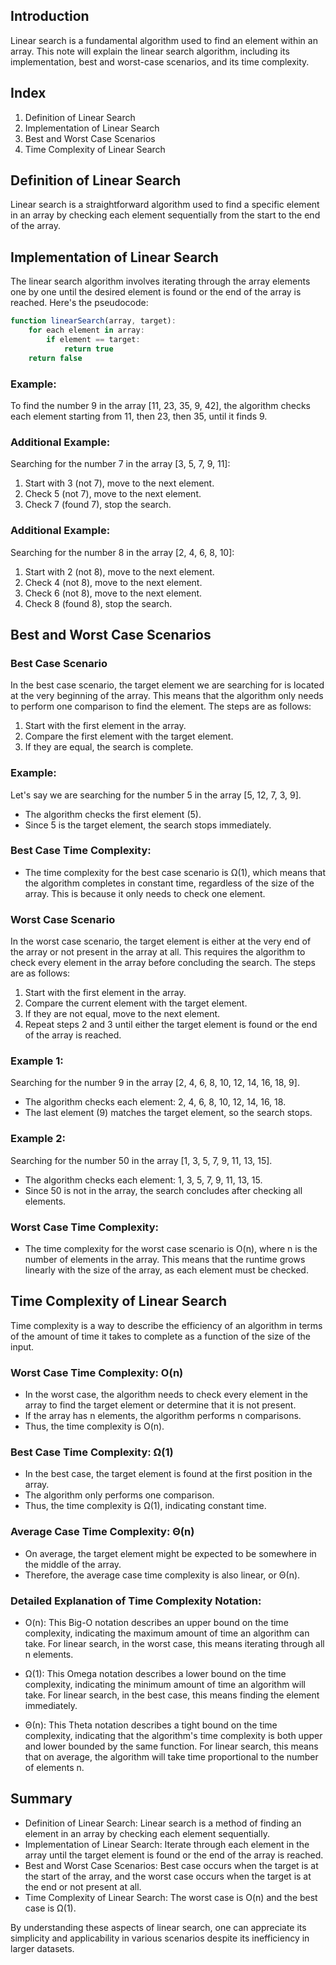 ## Introduction
Linear search is a fundamental algorithm used to find an element within an array. This note will explain the linear search algorithm, including its implementation, best and worst-case scenarios, and its time complexity.

## Index
1. Definition of Linear Search
2. Implementation of Linear Search
3. Best and Worst Case Scenarios
4. Time Complexity of Linear Search

## Definition of Linear Search

Linear search is a straightforward algorithm used to find a specific element in an array by checking each element sequentially from the start to the end of the array.

## Implementation of Linear Search

The linear search algorithm involves iterating through the array elements one by one until the desired element is found or the end of the array is reached. Here's the pseudocode:

```javascript
function linearSearch(array, target):
    for each element in array:
        if element == target:
            return true
    return false
```
### Example:

To find the number 9 in the array [11, 23, 35, 9, 42], the algorithm checks each element starting from 11, then 23, then 35, until it finds 9.

### Additional Example:

Searching for the number 7 in the array [3, 5, 7, 9, 11]:

1. Start with 3 (not 7), move to the next element.
2. Check 5 (not 7), move to the next element.
3. Check 7 (found 7), stop the search.

### Additional Example:

Searching for the number 8 in the array [2, 4, 6, 8, 10]:

1. Start with 2 (not 8), move to the next element.
2. Check 4 (not 8), move to the next element.
3. Check 6 (not 8), move to the next element.
4. Check 8 (found 8), stop the search.

## Best and Worst Case Scenarios

### Best Case Scenario
In the best case scenario, the target element we are searching for is located at the very beginning of the array. This means that the algorithm only needs to perform one comparison to find the element. The steps are as follows:

1. Start with the first element in the array.
2. Compare the first element with the target element.
3. If they are equal, the search is complete.

### Example:
Let's say we are searching for the number 5 in the array [5, 12, 7, 3, 9].

- The algorithm checks the first element (5).
- Since 5 is the target element, the search stops immediately.

### Best Case Time Complexity:

- The time complexity for the best case scenario is Ω(1), which means that the algorithm completes in constant time, regardless of the size of the array. This is because it only needs to check one element.

### Worst Case Scenario

In the worst case scenario, the target element is either at the very end of the array or not present in the array at all. This requires the algorithm to check every element in the array before concluding the search. The steps are as follows:

1. Start with the first element in the array.
2. Compare the current element with the target element.
3. If they are not equal, move to the next element.
4. Repeat steps 2 and 3 until either the target element is found or the end of the array is reached.

### Example 1:
Searching for the number 9 in the array [2, 4, 6, 8, 10, 12, 14, 16, 18, 9].

- The algorithm checks each element: 2, 4, 6, 8, 10, 12, 14, 16, 18.
- The last element (9) matches the target element, so the search stops.

### Example 2:
Searching for the number 50 in the array [1, 3, 5, 7, 9, 11, 13, 15].

- The algorithm checks each element: 1, 3, 5, 7, 9, 11, 13, 15.
- Since 50 is not in the array, the search concludes after checking all elements.

### Worst Case Time Complexity:

- The time complexity for the worst case scenario is O(n), where n is the number of elements in the array. This means that the runtime grows linearly with the size of the array, as each element must be checked.

## Time Complexity of Linear Search
Time complexity is a way to describe the efficiency of an algorithm in terms of the amount of time it takes to complete as a function of the size of the input.

### Worst Case Time Complexity: O(n)

- In the worst case, the algorithm needs to check every element in the array to find the target element or determine that it is not present.
- If the array has n elements, the algorithm performs n comparisons.
- Thus, the time complexity is O(n).

### Best Case Time Complexity: Ω(1)

- In the best case, the target element is found at the first position in the array.
- The algorithm only performs one comparison.
- Thus, the time complexity is Ω(1), indicating constant time.

### Average Case Time Complexity: Θ(n)
- On average, the target element might be expected to be somewhere in the middle of the array.
- Therefore, the average case time complexity is also linear, or Θ(n).

### Detailed Explanation of Time Complexity Notation:

- O(n): This Big-O notation describes an upper bound on the time complexity, indicating the maximum amount of time an algorithm can take. For linear search, in the worst case, this means iterating through all n elements.

- Ω(1): This Omega notation describes a lower bound on the time complexity, indicating the minimum amount of time an algorithm will take. For linear search, in the best case, this means finding the element immediately.

- Θ(n): This Theta notation describes a tight bound on the time complexity, indicating that the algorithm's time complexity is both upper and lower bounded by the same function. For linear search, this means that on average, the algorithm will take time proportional to the number of elements n.

## Summary

- Definition of Linear Search: Linear search is a method of finding an element in an array by checking each element sequentially.
- Implementation of Linear Search: Iterate through each element in the array until the target element is found or the end of the array is reached.
- Best and Worst Case Scenarios: Best case occurs when the target is at the start of the array, and the worst case occurs when the target is at the end or not present at all.
- Time Complexity of Linear Search: The worst case is O(n) and the best case is Ω(1).

By understanding these aspects of linear search, one can appreciate its simplicity and applicability in various scenarios despite its inefficiency in larger datasets.

